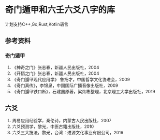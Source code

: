 # 奇门遁甲和六壬六爻八字的库

计划支持C++,Go,Rust,Kotlin语言

## 参考资料

### 奇门遁甲

1. 《神奇之门》张志春，新疆人民出版社，2004
2. 《开悟之门》张志春，新疆人民出版社，2004
3. 《奇门遁甲现代应用学》 鲁扬才，中国哲学文化协进会，2009
4. 《奇门真传》，李锦泉，中国国际广播音像出版社，2009
5. 《奇门遁甲铁口断》，石建国原著，梁炜彬整理，北京理工大学出版社，2019

## 六爻

1. 周易应用经验学，秦伦诗，内蒙古人民出版社，2007
2. 六爻预测学，黎光，中医古籍出版社，2010
3. 六爻三大技法，黎光，台湾：进源文化事业有限公司，2016
